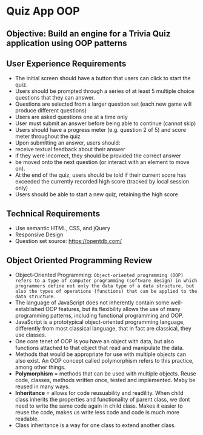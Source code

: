 # Quiz App OOP

## Objective: Build an engine for a Trivia Quiz application using OOP patterns

## User Experience Requirements
- The initial screen should have a button that users can click to start the quiz.
- Users should be prompted through a series of at least 5 multiple choice questions that they can answer.
- Questions are selected from a larger question set (each new game will produce different questions)
- Users are asked questions one at a time only
- User must submit an answer before being able to continue (cannot skip)
- Users should have a progress meter (e.g. question 2 of 5) and score meter throughout the quiz
- Upon submitting an answer, users should:
- receive textual feedback about their answer
- if they were incorrect, they should be provided the correct answer
- be moved onto the next question (or interact with an element to move on).
- At the end of the quiz, users should be told if their current score has exceeded the currently recorded high score (tracked by local session only)
- Users should be able to start a new quiz, retaining the high score

## Technical Requirements
- Use semantic HTML, CSS, and jQuery
- Responsive Design
- Question set source: https://opentdb.com/

## Object Oriented Programming Review
- Object-Oriented Programming: `Object-oriented programming (OOP) refers to a type of computer programming (software design) in which programmers define not only the data type of a data structure, but also the types of operations (functions) that can be applied to the data structure.`
- The language of JavaScript does not inherently contain some well-established OOP features, but its flexibility allows the use of many programming patterns, including functional programming and OOP.
- JavaScript is a prototypical object-oriented programming language, differently from most classical language, that in fact are classical, they use classes.
- One core tenet of OOP is you have an object with data, but also functions attached to that object that read and manipulate the data.
- Methods that would be appropriate for use with multiple objects can also exist. An OOP concept called polymorphism refers to this practice, among other things.
- **Polymorphism** = methods that can be used with multiple objects. Reuse code, classes, methods written once, tested and implemented. Maby be reused in many ways. 
- **Inheritance** = allows for code reusuability and readility. When child class inherits the properties and functionality of parent class, we dont need to write the same code again in child class. Makes it easier to reuse the code, makes us write less code and code is much more readable.
- Class inheritance is a way for one class to extend another class.

